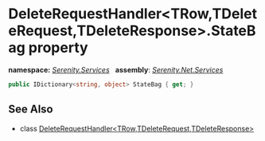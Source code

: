 # DeleteRequestHandler&lt;TRow,TDeleteRequest,TDeleteResponse&gt;.StateBag property
**namespace:** *[Serenity.Services](../../README.md#serenity.services-namespace)*   **assembly**: *[Serenity.Net.Services](../../README.md)*

```csharp
public IDictionary<string, object> StateBag { get; }
```

## See Also

* class [DeleteRequestHandler&lt;TRow,TDeleteRequest,TDeleteResponse&gt;](../DeleteRequestHandler-3.md)